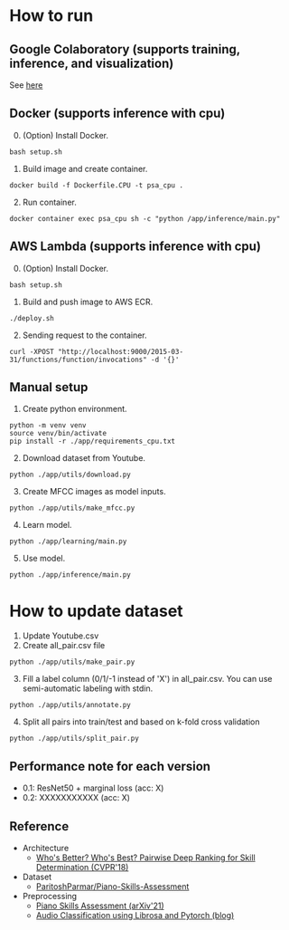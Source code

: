 # How to run
## Google Colaboratory (supports training, inference, and visualization)
See [here](https://colab.research.google.com/drive/1CDboBGtF6i3MOdFJEbY6IBdowrJfEsj_?usp=sharing)

## Docker (supports inference with cpu)
0. (Option) Install Docker.
```
bash setup.sh
```
1. Build image and create container.
```
docker build -f Dockerfile.CPU -t psa_cpu .
```
2. Run container.
```
docker container exec psa_cpu sh -c "python /app/inference/main.py"
```

## AWS Lambda (supports inference with cpu)
0. (Option) Install Docker.
```
bash setup.sh
```
1. Build and push image to AWS ECR.
```
./deploy.sh
```
2. Sending request to the container.
```
curl -XPOST "http://localhost:9000/2015-03-31/functions/function/invocations" -d '{}'
```

## Manual setup
1. Create python environment.
```
python -m venv venv
source venv/bin/activate
pip install -r ./app/requirements_cpu.txt
```
2. Download dataset from Youtube.
```
python ./app/utils/download.py
```
3. Create MFCC images as model inputs.
```
python ./app/utils/make_mfcc.py
```
4. Learn model.
```
python ./app/learning/main.py
```
5. Use model.
```
python ./app/inference/main.py
```
# How to update dataset
1. Update Youtube.csv
2. Create all_pair.csv file
```
python ./app/utils/make_pair.py
```
3. Fill a label column (0/1/-1 instead of 'X') in all_pair.csv. You can use semi-automatic labeling with stdin.
```
python ./app/utils/annotate.py
```
4. Split all pairs into train/test and based on k-fold cross validation
```
python ./app/utils/split_pair.py
```


## Performance note for each version
- 0.1: ResNet50 + marginal loss (acc: X)
- 0.2: XXXXXXXXXXX (acc: X)

## Reference
- Architecture
    - [Who's Better? Who's Best? Pairwise Deep Ranking for Skill Determination (CVPR'18)](https://arxiv.org/abs/1703.09913)
- Dataset
    - [ParitoshParmar/Piano-Skills-Assessment](https://github.com/ParitoshParmar/Piano-Skills-Assessment)
- Preprocessing
    -  [Piano Skills Assessment (arXiv'21)](https://arxiv.org/abs/2101.04884)
    - [Audio Classification using Librosa and Pytorch (blog)](https://medium.com/@hasithsura/audio-classification-d37a82d6715)
